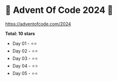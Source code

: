 # 🎁 Advent Of Code 2024 🎄

https://adventofcode.com/2024

**Total: 10 stars**

* Day 01 - ⭐⭐
* Day 02 - ⭐⭐
* Day 03 - ⭐⭐
* Day 04 - ⭐⭐
* Day 05 - ⭐⭐
